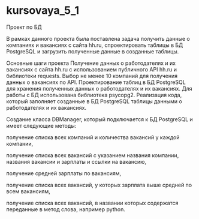 # kursovaya_5_1
Проект по БД

В рамках данного проекта была поставлена задача получить данные о компаниях и вакансиях с сайта hh.ru, спроектировать таблицы в БД PostgreSQL и загрузить полученные данные в созданные таблицы.

Основные шаги проекта
Получение данных о работодателях и их вакансиях с сайта hh.ru с использованием публичного API hh.ru и библиотеки requests.
Выбор не менее 10 компаний для получения данных о вакансиях по API.
Проектирование таблиц в БД PostgreSQL для хранения полученных данных о работодателях и их вакансиях. 
Для работы с БД использована библиотека psycopg2.
Реализация кода, который заполняет созданные в БД PostgreSQL таблицы данными о работодателях и их вакансиях.

Создание класса DBManager, который подключается к БД PostgreSQL и имеет следующие методы:

получение списка всех компаний и количества вакансий у каждой компании,

получение списка всех вакансий с указанием названия компании, названия вакансии и зарплаты и ссылки на вакансию,

получение средней зарплаты по вакансиям,

получение списка всех вакансий, у которых зарплата выше средней по всем вакансиям,
 
получение списка всех вакансий, в названии которых содержатся переданные в метод слова, например python.
